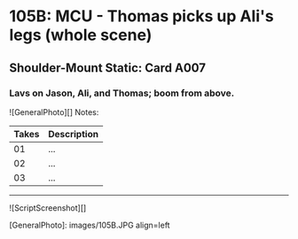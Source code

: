 # 105B: MCU - Thomas picks up Ali's legs (whole scene)

## Shoulder-Mount Static: Card A007

### Lavs on Jason, Ali, and Thomas; boom from above.

![GeneralPhoto][]
Notes: 

| Takes | Description |
|:---|:----|
| 01 | ... |
| 02 | ... |
| 03 | ... |

----

![ScriptScreenshot][]


[GeneralPhoto]:  images/105B.JPG align=left
